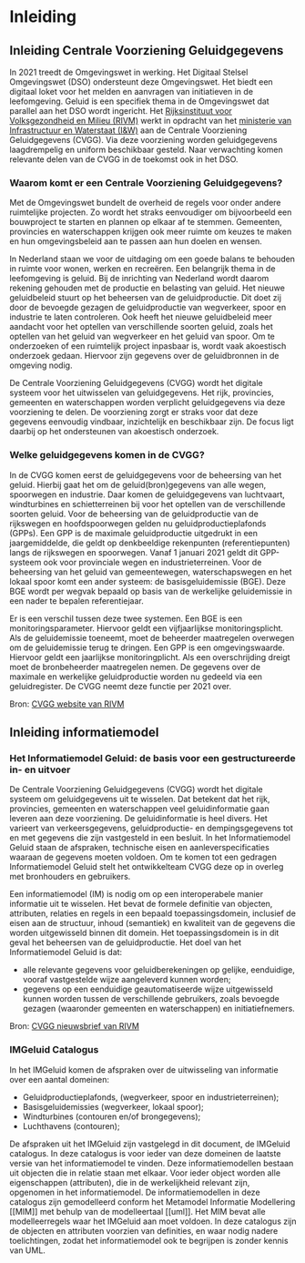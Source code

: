 # Inleiding

## Inleiding Centrale Voorziening Geluidgegevens

In 2021 treedt de Omgevingswet in werking. Het Digitaal Stelsel Omgevingswet (DSO) ondersteunt deze Omgevingswet. Het biedt een digitaal loket voor het melden en aanvragen van initiatieven in de leefomgeving. Geluid is een specifiek thema in de Omgevingswet dat parallel aan het DSO wordt ingericht. Het [Rijksinstituut voor Volksgezondheid en Milieu (RIVM)](https://www.rivm.nl) werkt in opdracht van het [ministerie van Infrastructuur en Waterstaat (I&W)](https://www.rijksoverheid.nl/ministeries/ministerie-van-infrastructuur-en-waterstaat) aan de Centrale Voorziening Geluidgegevens (CVGG). Via deze voorziening worden geluidgegevens laagdrempelig en uniform beschikbaar gesteld. Naar verwachting komen relevante delen van de CVGG in de toekomst ook in het DSO.

### Waarom komt er een Centrale Voorziening Geluidgegevens?
Met de Omgevingswet bundelt de overheid de regels voor onder andere ruimtelijke projecten. Zo wordt het straks eenvoudiger om bijvoorbeeld een bouwproject te starten en plannen op elkaar af te stemmen. Gemeenten, provincies en waterschappen krijgen ook meer ruimte om keuzes te maken en hun omgevingsbeleid aan te passen aan hun doelen en wensen.

In Nederland staan we voor de uitdaging om een goede balans te behouden in ruimte voor wonen, werken en recreëren. Een belangrijk thema in de leefomgeving is geluid. Bij de inrichting van Nederland wordt daarom rekening gehouden met de productie en belasting van geluid. Het nieuwe geluidbeleid stuurt op het beheersen van de geluidproductie. Dit doet zij door de bevoegde gezagen de geluidproductie van wegverkeer, spoor en industrie te laten controleren. Ook heeft het nieuwe geluidbeleid meer aandacht voor het optellen van verschillende soorten geluid, zoals het optellen van het geluid van wegverkeer en het geluid van spoor. Om te onderzoeken of een ruimtelijk project inpasbaar is, wordt vaak akoestisch onderzoek gedaan. Hiervoor zijn gegevens over de geluidbronnen in de omgeving nodig.

De Centrale Voorziening Geluidgegevens (CVGG) wordt het digitale systeem voor het uitwisselen van geluidgegevens. Het rijk, provincies, gemeenten en waterschappen worden verplicht geluidgegevens via deze voorziening te delen. De voorziening zorgt er straks voor dat deze gegevens eenvoudig vindbaar, inzichtelijk en beschikbaar zijn. De focus ligt daarbij op het ondersteunen van akoestisch onderzoek.

### Welke geluidgegevens komen in de CVGG?
In de CVGG komen eerst de geluidgegevens voor de beheersing van het geluid. Hierbij gaat het om de geluid(bron)gegevens van alle wegen, spoorwegen en industrie. Daar komen de geluidgegevens van luchtvaart, windturbines en schietterreinen bij voor het optellen van de verschillende soorten geluid. Voor de beheersing van de geluidproductie van de rijkswegen en hoofdspoorwegen gelden nu geluidproductieplafonds (GPPs). Een GPP is de maximale geluidproductie uitgedrukt in een jaargemiddelde, die geldt op denkbeeldige rekenpunten (referentiepunten) langs de rijkswegen en spoorwegen. Vanaf 1 januari  2021 geldt dit GPP-systeem ook voor provinciale wegen en industrieterreinen. Voor de beheersing van het geluid van gemeentewegen, waterschapswegen en het lokaal spoor komt een ander systeem: de basisgeluidemissie (BGE). Deze BGE wordt per wegvak bepaald op basis van de werkelijke geluidemissie in een nader te bepalen referentiejaar.

Er is een verschil tussen deze twee systemen. Een BGE is een monitoringsparameter. Hiervoor geldt een vijfjaarlijkse monitoringsplicht. Als de geluidemissie toeneemt, moet de beheerder maatregelen overwegen om de geluidemissie terug te dringen. Een GPP is een omgevingswaarde. Hiervoor geldt een jaarlijkse monitoringplicht. Als een overschrijding dreigt moet de bronbeheerder maatregelen nemen. De gegevens over de maximale en werkelijke geluidproductie worden nu gedeeld via een geluidregister. De CVGG neemt deze functie per 2021 over.

Bron: [CVGG website van RIVM](https://www.rivm.nl/cvgg)

## Inleiding informatiemodel

### Het Informatiemodel Geluid: de basis voor een gestructureerde in- en uitvoer
De Centrale Voorziening Geluidgegevens (CVGG) wordt het digitale systeem om geluidgegevens uit te wisselen. Dat betekent dat het rijk, provincies, gemeenten en waterschappen veel geluidinformatie gaan leveren aan deze voorziening. De geluidinformatie is heel divers. Het varieert van verkeersgegevens, geluidproductie- en dempingsgegevens tot en met gegevens die zijn vastgesteld in een besluit. In het Informatiemodel Geluid staan de afspraken, technische eisen en aanleverspecificaties waaraan de gegevens moeten voldoen. Om te komen tot een gedragen Informatiemodel Geluid stelt het ontwikkelteam CVGG deze op in overleg met bronhouders en gebruikers.

Een informatiemodel (IM) is nodig om op een interoperabele manier informatie uit te wisselen. Het bevat de formele definitie van objecten, attributen, relaties en regels in een bepaald toepassingsdomein, inclusief de eisen aan de structuur, inhoud (semantiek) en kwaliteit van de gegevens die worden uitgewisseld binnen dit domein. Het toepassingsdomein is in dit geval het beheersen van de geluidproductie. Het doel van het Informatiemodel Geluid is dat:

- alle relevante gegevens voor geluidberekeningen op gelijke, eenduidige, vooraf vastgestelde wijze aangeleverd kunnen worden;
- gegevens op een eenduidige geautomatiseerde wijze uitgewisseld kunnen worden tussen de verschillende gebruikers, zoals bevoegde gezagen (waaronder gemeenten en waterschappen) en initiatiefnemers.

Bron: [CVGG nieuwsbrief van RIVM](https://www.rivm.nl/abonneren/nieuwsbrief-centrale-voorziening-geluidgegevens)

### IMGeluid Catalogus

In het IMGeluid komen de afspraken over de uitwisseling van informatie over een aantal domeinen:

- Geluidproductieplafonds, (wegverkeer, spoor en industrieterreinen);
- Basisgeluidemissies (wegverkeer, lokaal spoor);
- Windturbines (contouren en/of brongegevens);
- Luchthavens (contouren);

De afspraken uit het IMGeluid zijn vastgelegd in dit document, de IMGeluid catalogus. In deze catalogus is voor ieder van deze domeinen de laatste versie van het informatiemodel te vinden. Deze informatiemodellen bestaan uit objecten die in relatie staan met elkaar. Voor ieder object worden alle eigenschappen (attributen), die in de werkelijkheid relevant zijn, opgenomen in het informatiemodel. De informatiemodellen in deze catalogus zijn gemodelleerd conform het Metamodel Informatie Modellering [[MIM]] met behulp van de modelleertaal [[uml]]. Het MIM bevat alle modelleerregels waar het IMGeluid aan moet voldoen. In deze catalogus zijn de objecten en attributen voorzien van definities, en waar nodig nadere toelichtingen, zodat het informatiemodel ook te begrijpen is zonder kennis van UML.